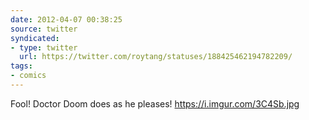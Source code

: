 ```yaml
---
date: 2012-04-07 00:38:25
source: twitter
syndicated:
- type: twitter
  url: https://twitter.com/roytang/statuses/188425462194782209/
tags:
- comics
---
```


Fool! Doctor Doom does as he pleases! https://i.imgur.com/3C4Sb.jpg